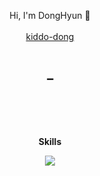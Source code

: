 <br/><br/>
<p align="center"> 
<a align="center" target="_blank"> Hi, I'm DongHyun 🙌 </a><br/>
<br/>
<a align="center" target="_blank" href="https://kiddo-dong.vercel.app/"> kiddo-dong </a> <br/>
</p><br/>
<h4 align="center"> ➖ </h4>
<h3 align="center">
</p>

<br/>
<br/>
<h4 align="center">Skills</42>
<!--Skiils icons-->
<p align="center">
<img src="https://skillicons.dev/icons?i=java,spring,postgres,mysql,aws,react,ts,nextjs,emotion,kubernetes,docker,git,linux,python,c&perline=5"/>
</p>
